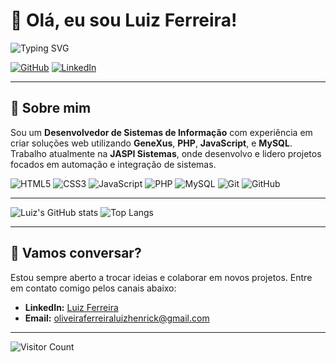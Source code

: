 # 👋 Olá, eu sou Luiz Ferreira!

![Typing SVG](https://readme-typing-svg.herokuapp.com?color=%2336BCF7&lines=Desenvolvedor+de+Sistemas+de+Informação;Especialista+em+ERP+e+Web+Development;Sempre+aprendendo+novas+tecnologias!)

[![GitHub](https://img.shields.io/github/followers/luiz-zip?label=Follow%20me%20on%20GitHub&style=social)](https://github.com/luiz-zip)
[![LinkedIn](https://img.shields.io/badge/LinkedIn-Connect-blue)](https://www.linkedin.com/in/luiz-ferreira-5a9b61272/)

---

## 💼 Sobre mim
Sou um **Desenvolvedor de Sistemas de Informação** com experiência em criar soluções web utilizando **GeneXus**, **PHP**, **JavaScript**, e **MySQL**. Trabalho atualmente na **JASPI Sistemas**, onde desenvolvo e lidero projetos focados em automação e integração de sistemas.

![HTML5](https://img.shields.io/badge/-HTML5-E34F26?style=flat-square&logo=html5&logoColor=white)
![CSS3](https://img.shields.io/badge/-CSS3-1572B6?style=flat-square&logo=css3)
![JavaScript](https://img.shields.io/badge/-JavaScript-F7DF1E?style=flat-square&logo=javascript&logoColor=black)
![PHP](https://img.shields.io/badge/-PHP-777BB4?style=flat-square&logo=php)
![MySQL](https://img.shields.io/badge/-MySQL-4479A1?style=flat-square&logo=mysql&logoColor=white)
![Git](https://img.shields.io/badge/-Git-F05032?style=flat-square&logo=git&logoColor=white)
![GitHub](https://img.shields.io/badge/-GitHub-181717?style=flat-square&logo=github)

---

![Luiz's GitHub stats](https://github-readme-stats.vercel.app/api?username=luiz-zip&show_icons=true&theme=radical)
![Top Langs](https://github-readme-stats.vercel.app/api/top-langs/?username=luiz-zip&layout=compact&theme=radical)


---

## 💬 Vamos conversar?
Estou sempre aberto a trocar ideias e colaborar em novos projetos. Entre em contato comigo pelos canais abaixo:

- **LinkedIn:** [Luiz Ferreira](https://www.linkedin.com/in/luiz-ferreira-5a9b61272/)
- **Email:** oliveiraferreiraluizhenrick@gmail.com

---

![Visitor Count](https://komarev.com/ghpvc/?username=luiz-zip&color=blue)
